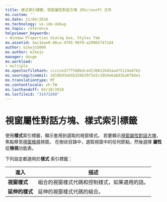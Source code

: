 ```yaml
---
title: 樣式索引標籤，視窗屬性對話方塊 |Microsoft 文件
ms.custom: ''
ms.date: 11/04/2016
ms.technology: vs-ide-debug
ms.topic: reference
helpviewer_keywords:
- Window Properties dialog box, Styles Tab
ms.assetid: 4ac1eae8-d6ce-4f05-98f0-a29065f471d4
author: mikejo5000
ms.author: mikejo
manager: douge
ms.workload:
- multiple
ms.openlocfilehash: ccccced77f508bdced130012645aa475124e87b5
ms.sourcegitcommit: 3d10b93eb5b326639f3e5c19b9e6a8d1ba078de1
ms.translationtype: MT
ms.contentlocale: zh-TW
ms.lasthandoff: 04/18/2018
ms.locfileid: "31473260"
---
```

# <a name="styles-tab-window-properties-dialog-box"></a>視窗屬性對話方塊、樣式索引標籤
使用**樣式**索引標籤，顯示套用到選取的視窗樣式。 若要顯示[視窗屬性對話方塊](../debugger/window-properties-dialog-box.md)，焦點移至[視窗檢視](../debugger/windows-view.md)視窗。 在樹狀目錄中，選取視窗中的任何節點，然後選擇 **屬性**從**檢視**功能表。  
  
 下列設定都適用於**樣式** 索引標籤：  
  
|進入|描述|  
|-----------|-----------------|  
|**視窗樣式**|組合的視窗樣式代碼和控制樣式，如果適用的話。|  
|**延伸的樣式**|延伸的視窗樣式代碼的組合。|